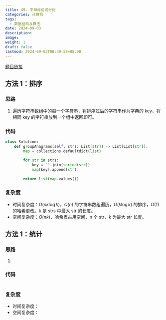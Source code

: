 ```yaml
---
title: 49. 字母异位词分组
categories: 计算机
tags:
  - 数据结构与算法
date: 2024-09-03
description: 
image: 
weight: 1
draft: false
lastmod: 2024-09-03T08:59:59+08:00
---
```

[题目链接](https://leetcode.cn/problems/group-anagrams/description/?envType=study-plan-v2&envId=top-100-liked)

## 方法 1：排序

### 思路

1. 遍历字符串数组中的每一个字符串，将排序过后的字符串作为字典的 key，将相同 key 的字符串放到一个组中返回即可。

### 代码

```python
class Solution:
    def groupAnagrams(self, strs: List[str]) -> List[List[str]]:
        map = collections.defaultdict(list)

        for str in strs:
            key = "".join(sorted(str))
            map[key].append(str)
        
        return list(map.values())
```

### 复杂度
- 时间复杂度：$O(n k \log k)$，$O(n)$ 的字符串数组遍历，$O(k \log k)$ 的排序，$O(1)$ 的哈希更改。k 是 strs 中最大 str 的长度。
- 空间复杂度：$O(nk)$，哈希表占用空间，n 个 str，k 为最大 str 长度。

## 方法 1：统计

### 思路

1. 

### 代码

```python

```

### 复杂度
- 时间复杂度：
- 空间复杂度：


